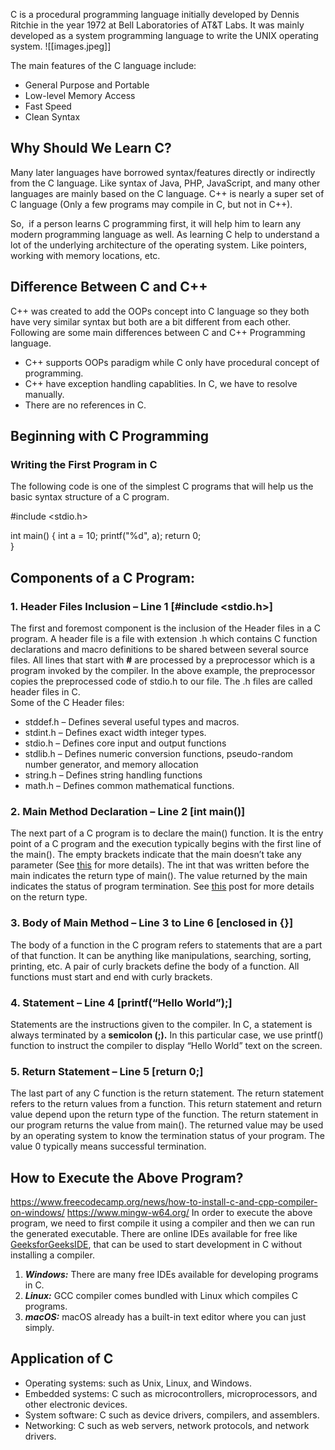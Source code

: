 
C is a procedural programming language initially developed by Dennis Ritchie in the year 1972 at Bell Laboratories of AT&T Labs. It was mainly developed as a system programming language to write the UNIX operating system.
  ![[images.jpeg]]                  

The main features of the C language include:

- General Purpose and Portable
- Low-level Memory Access
- Fast Speed
- Clean Syntax
## Why Should We Learn C?

Many later languages have borrowed syntax/features directly or indirectly from the C language. Like syntax of Java, PHP, JavaScript, and many other languages are mainly based on the C language. C++ is nearly a super set of C language (Only a few programs may compile in C, but not in C++).

So,  if a person learns C programming first, it will help him to learn any modern programming language as well. As learning C help to understand a lot of the underlying architecture of the operating system. Like pointers, working with memory locations, etc.


## Difference Between C and C++

C++ was created to add the OOPs concept into C language so they both have very similar syntax but both are a bit different from each other. Following are some main differences between C and C++ Programming language.

- C++ supports OOPs paradigm while C only have procedural concept of programming.
- C++ have exception handling capablities. In C, we have to resolve manually.
- There are no references in C.

## Beginning with C Programming

### ****Writing the First Program in C****

The following code is one of the simplest C programs that will help us the basic syntax structure of a C program.

#include <stdio.h>

int main() {
  int a = 10;
  printf("%d", a);
  return 0;  
}

## Components of a C Program:

### ****1. Header Files Inclusion – Line 1 [#include <stdio.h>]****

The first and foremost component is the inclusion of the Header files in a C program. A header file is a file with extension .h which contains C function declarations and macro definitions to be shared between several source files. All lines that start with ****#**** are processed by a preprocessor which is a program invoked by the compiler. In the above example, the preprocessor copies the preprocessed code of stdio.h to our file. The .h files are called header files in C.  
Some of the C Header files:

- stddef.h – Defines several useful types and macros.
- stdint.h – Defines exact width integer types.
- stdio.h – Defines core input and output functions
- stdlib.h – Defines numeric conversion functions, pseudo-random number generator, and memory allocation
- string.h – Defines string handling functions
- math.h – Defines common mathematical functions.

### ****2. Main Method Declaration – Line 2 [int main()]****

The next part of a C program is to declare the main() function. It is the entry point of a C program and the execution typically begins with the first line of the main(). The empty brackets indicate that the main doesn’t take any parameter (See [this](https://www.geeksforgeeks.org/difference-int-main-int-mainvoid/) for more details). The int that was written before the main indicates the return type of main(). The value returned by the main indicates the status of program termination. See [this](https://www.geeksforgeeks.org/fine-write-void-main-cc/) post for more details on the return type.

### ****3. Body of Main Method – Line 3 to Line 6 [enclosed in {}]****

The body of a function in the C program refers to statements that are a part of that function. It can be anything like manipulations, searching, sorting, printing, etc. A pair of curly brackets define the body of a function. All functions must start and end with curly brackets.

### ****4. Statement – Line 4 [printf(“Hello World”);]****

Statements are the instructions given to the compiler. In C, a statement is always terminated by a ****semicolon (;).**** In this particular case, we use printf() function to instruct the compiler to display “Hello World” text on the screen.

### ****5. Return Statement – Line 5 [return 0;]****

The last part of any C function is the return statement. The return statement refers to the return values from a function. This return statement and return value depend upon the return type of the function. The return statement in our program returns the value from main(). The returned value may be used by an operating system to know the termination status of your program. The value 0 typically means successful termination. 

## ****How to Execute the Above Program?****
https://www.freecodecamp.org/news/how-to-install-c-and-cpp-compiler-on-windows/
https://www.mingw-w64.org/
In order to execute the above program, we need to first compile it using a compiler and then we can run the generated executable. There are online IDEs available for free like [GeeksforGeeksIDE](https://ide.geeksforgeeks.org/), that can be used to start development in C without installing a compiler.

1. _****Windows:****_ There are many free IDEs available for developing programs in C. 
2. _****Linux:****_ GCC compiler comes bundled with Linux which compiles C programs. 
3. _****macOS:****_ macOS already has a built-in text editor where you can just simply.

## Application of C 

- Operating systems: such as Unix, Linux, and Windows.
- Embedded systems: C such as microcontrollers, microprocessors, and other electronic devices.
- System software: C such as device drivers, compilers, and assemblers.
- Networking: C such as web servers, network protocols, and network drivers.